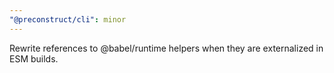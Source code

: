 ```yaml
---
"@preconstruct/cli": minor
---
```


Rewrite references to @babel/runtime helpers when they are externalized in ESM builds.
